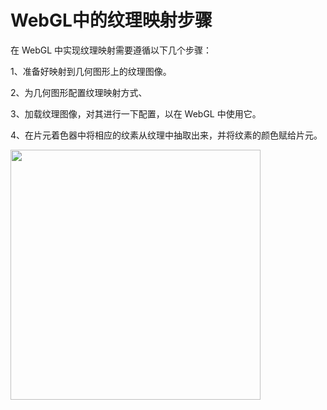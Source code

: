 # WebGL中的纹理映射步骤

在 WebGL 中实现纹理映射需要遵循以下几个步骤：

1、准备好映射到几何图形上的纹理图像。

2、为几何图形配置纹理映射方式、

3、加载纹理图像，对其进行一下配置，以在 WebGL 中使用它。

4、在片元着色器中将相应的纹素从纹理中抽取出来，并将纹素的颜色赋给片元。

<img src="https://github.com/zqiangxu/webgl/blob/main/assets/book/chapter2/lesson02/sky.png" width="400px"/>